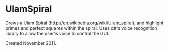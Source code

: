 UlamSpiral
==========
Draws a Ulam Spiral (http://en.wikipedia.org/wiki/Ulam_spiral), and highlight primes and perfect squares within the spiral. Uses c#'s voice
recognition library to allow the user's voice to control the GUI.

Created November 2011.

